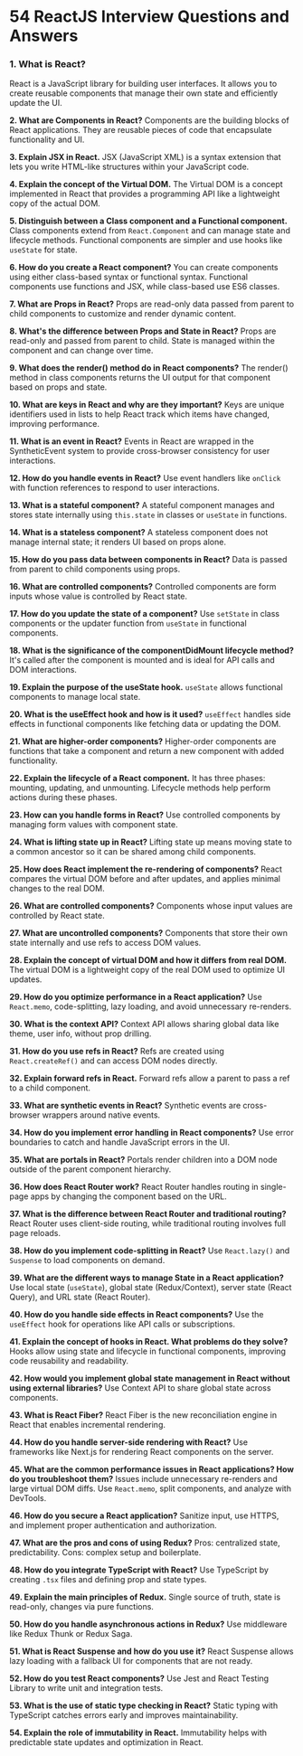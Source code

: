 # 54 ReactJS Interview Questions and Answers

### 1. What is React?
React is a JavaScript library for building user interfaces. It allows you to create reusable components that manage their own state and efficiently update the UI.

**2. What are Components in React?**
Components are the building blocks of React applications. They are reusable pieces of code that encapsulate functionality and UI.

**3. Explain JSX in React.**
JSX (JavaScript XML) is a syntax extension that lets you write HTML-like structures within your JavaScript code.

**4. Explain the concept of the Virtual DOM.**
The Virtual DOM is a concept implemented in React that provides a programming API like a lightweight copy of the actual DOM.

**5. Distinguish between a Class component and a Functional component.**
Class components extend from `React.Component` and can manage state and lifecycle methods. Functional components are simpler and use hooks like `useState` for state.

**6. How do you create a React component?**
You can create components using either class-based syntax or functional syntax. Functional components use functions and JSX, while class-based use ES6 classes.

**7. What are Props in React?**
Props are read-only data passed from parent to child components to customize and render dynamic content.

**8. What's the difference between Props and State in React?**
Props are read-only and passed from parent to child. State is managed within the component and can change over time.

**9. What does the render() method do in React components?**
The render() method in class components returns the UI output for that component based on props and state.

**10. What are keys in React and why are they important?**
Keys are unique identifiers used in lists to help React track which items have changed, improving performance.

**11. What is an event in React?**
Events in React are wrapped in the SyntheticEvent system to provide cross-browser consistency for user interactions.

**12. How do you handle events in React?**
Use event handlers like `onClick` with function references to respond to user interactions.

**13. What is a stateful component?**
A stateful component manages and stores state internally using `this.state` in classes or `useState` in functions.

**14. What is a stateless component?**
A stateless component does not manage internal state; it renders UI based on props alone.

**15. How do you pass data between components in React?**
Data is passed from parent to child components using props.

**16. What are controlled components?**
Controlled components are form inputs whose value is controlled by React state.

**17. How do you update the state of a component?**
Use `setState` in class components or the updater function from `useState` in functional components.

**18. What is the significance of the componentDidMount lifecycle method?**
It's called after the component is mounted and is ideal for API calls and DOM interactions.

**19. Explain the purpose of the useState hook.**
`useState` allows functional components to manage local state.

**20. What is the useEffect hook and how is it used?**
`useEffect` handles side effects in functional components like fetching data or updating the DOM.

**21. What are higher-order components?**
Higher-order components are functions that take a component and return a new component with added functionality.

**22. Explain the lifecycle of a React component.**
It has three phases: mounting, updating, and unmounting. Lifecycle methods help perform actions during these phases.

**23. How can you handle forms in React?**
Use controlled components by managing form values with component state.

**24. What is lifting state up in React?**
Lifting state up means moving state to a common ancestor so it can be shared among child components.

**25. How does React implement the re-rendering of components?**
React compares the virtual DOM before and after updates, and applies minimal changes to the real DOM.

**26. What are controlled components?**
Components whose input values are controlled by React state.

**27. What are uncontrolled components?**
Components that store their own state internally and use refs to access DOM values.

**28. Explain the concept of virtual DOM and how it differs from real DOM.**
The virtual DOM is a lightweight copy of the real DOM used to optimize UI updates.

**29. How do you optimize performance in a React application?**
Use `React.memo`, code-splitting, lazy loading, and avoid unnecessary re-renders.

**30. What is the context API?**
Context API allows sharing global data like theme, user info, without prop drilling.

**31. How do you use refs in React?**
Refs are created using `React.createRef()` and can access DOM nodes directly.

**32. Explain forward refs in React.**
Forward refs allow a parent to pass a ref to a child component.

**33. What are synthetic events in React?**
Synthetic events are cross-browser wrappers around native events.

**34. How do you implement error handling in React components?**
Use error boundaries to catch and handle JavaScript errors in the UI.

**35. What are portals in React?**
Portals render children into a DOM node outside of the parent component hierarchy.

**36. How does React Router work?**
React Router handles routing in single-page apps by changing the component based on the URL.

**37. What is the difference between React Router and traditional routing?**
React Router uses client-side routing, while traditional routing involves full page reloads.

**38. How do you implement code-splitting in React?**
Use `React.lazy()` and `Suspense` to load components on demand.

**39. What are the different ways to manage State in a React application?**
Use local state (`useState`), global state (Redux/Context), server state (React Query), and URL state (React Router).

**40. How do you handle side effects in React components?**
Use the `useEffect` hook for operations like API calls or subscriptions.

**41. Explain the concept of hooks in React. What problems do they solve?**
Hooks allow using state and lifecycle in functional components, improving code reusability and readability.

**42. How would you implement global state management in React without using external libraries?**
Use Context API to share global state across components.

**43. What is React Fiber?**
React Fiber is the new reconciliation engine in React that enables incremental rendering.

**44. How do you handle server-side rendering with React?**
Use frameworks like Next.js for rendering React components on the server.

**45. What are the common performance issues in React applications? How do you troubleshoot them?**
Issues include unnecessary re-renders and large virtual DOM diffs. Use `React.memo`, split components, and analyze with DevTools.

**46. How do you secure a React application?**
Sanitize input, use HTTPS, and implement proper authentication and authorization.

**47. What are the pros and cons of using Redux?**
Pros: centralized state, predictability. Cons: complex setup and boilerplate.

**48. How do you integrate TypeScript with React?**
Use TypeScript by creating `.tsx` files and defining prop and state types.

**49. Explain the main principles of Redux.**
Single source of truth, state is read-only, changes via pure functions.

**50. How do you handle asynchronous actions in Redux?**
Use middleware like Redux Thunk or Redux Saga.

**51. What is React Suspense and how do you use it?**
React Suspense allows lazy loading with a fallback UI for components that are not ready.

**52. How do you test React components?**
Use Jest and React Testing Library to write unit and integration tests.

**53. What is the use of static type checking in React?**
Static typing with TypeScript catches errors early and improves maintainability.

**54. Explain the role of immutability in React.**
Immutability helps with predictable state updates and optimization in React.

